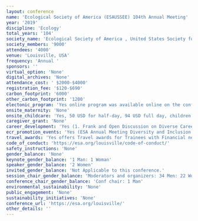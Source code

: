 ```yaml
---
layout: conference 
name: 'Ecological Society of America (ESAUSSEE) 104th Annual Meeting'
year: '2019'
discipline: 'Ecology'
total_years: '104'
society_name: 'Ecological Society of America , United States Society for Ecological Economics'
society_members: '9000'
attendees: '4000'
venue: 'Louisville, USA'
frequency: 'Annual '
sponsors: ''
virtual_option: 'None'
digital_archives: 'None'
attendance_cost: ' $2000-$4000'
registration_fee: '$120-$690'
carbon_footprint: '6000'
other_carbon_footprint: '1200'
electonic_program: 'Yes online program was available online on the conference website.'
onsite_maternity: 'None'
onsite_childcare: 'Yes, 50 USD for half-day, 94 USD full day, children aged 6 months to 12 years. Not Free but on-site (ESA is pleased to be partnering with KiddieCorp again for the 104th Annual Meeting. KiddieCorp is in its thirty-second year of providing high quality children’s programs and youth services to conventions, trade shows and special events.Kiddie corp 30th anniversary logo. The program is for children ages 6 months through 12 years old. The dates for the program are Monday – Friday, August 12-16, 2019 and will be located at the Louisville, KY.  Snacks and beverages will be provided, and meals need to be supplied by parents each day. Register early as availability is limited and handled on a first-come, first-served basis.  The cost for the children’s program     $49.50: Half Day AM (7:30 AM – 1:00 PM)     $45.00: Half Day PM (1:00 AM – 6:00 PM)     $94.50: Full Day (7:30 AM – 6:00 PM) '
caregiver_grant: 'None'
career_development: 'Yes (1. Frank and Open Discussion on Diverse Career Pathways in Ecology https://eco.confex.com/eco/2019/meetingapp.cgi/Session/15800  2. Student Networking Workshop: Tips for making productive connections at ESA 2019! https://eco.confex.com/eco/2019/meetingapp.cgi/Session/15820  3.ESA Career Central Day 1  4.Early Career Mentoring Program Breakfast https://eco.confex.com/eco/2019/meetingapp.cgi/Session/16583  5. Endless Possibilities: A Showcase of the Many Ecological Career Options https://eco.confex.com/eco/2019/meetingapp.cgi/Session/15857  6. First Year on the Job: Tips and Traps https://eco.confex.com/eco/2019/meetingapp.cgi/Session/15718  7. Science Communication on the Fly: Improve your Science https://eco.confex.com/eco/2019/meetingapp.cgi/Session/15829  8. Non-Traditional Postdocs: A Panel Discussion on Interdisciplinary Postdoc Opportunities https://eco.confex.com/eco/2019/meetingapp.cgi/Session/15718  9. Conversations with NSF: Research and Training Opportunities https://eco.confex.com/eco/2019/meetingapp.cgi/Session/15576  10.ESA Career Central Day 2  11.Certified Ecologists Networking Mixer https://eco.confex.com/eco/2019/meetingapp.cgi/Session/16593  12.Early Career Ecologists Section Business Meeting https://eco.confex.com/eco/2019/meetingapp.cgi/Session/16175  13.ESA Career Central Day 3  14.The Power of Mentoring in Career Development Link: https://eco.confex.com/eco/2019/meetingapp.cgi/Session/16626  15.ESA Career Central Day 4    16.Early Career Mentoring Program Breakfast.)'
ecr_promotion_events: 'Yes (ESA Annual Meeting Diversity and Inclusion Scholarship)'
travel_awards: 'Yes offers Travel awards for Trainees with Financial needs'
code_of_conduct: 'https://esa.org/louisville/code-of-conduct/'
safety_instructions: 'None'
gender_balance: 'None'
keynote_gender_balance: '1 Man: 1 Woman'
speaker_gender_balance: '2 Women'
invited_gender_balance: 'Not Applicable to this conference.'
session_chair_gender_balance: 'Moderators and organizers: 34 Men: 22 Women'
conference_chair_gender_balance: 'Conf chair: 1 Man'
environmental_sustainability: 'None'
public_engagement: 'None'
sustainability_initiatives: 'None'
conference_url: 'https://esa.org/louisville/'
other_details: ''
---
```

